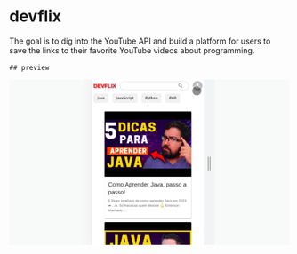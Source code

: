 # devflix

<p>The goal is to dig into the YouTube API and build a platform for users to save the links to their favorite YouTube videos about programming.</p>

	## preview
![home preview](./public/preview.gif)